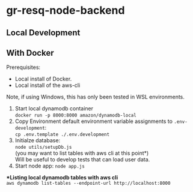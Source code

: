 # gr-resq-node-backend

## Local Development

## With Docker

Prerequisites:  
 - Local install of Docker. 
 - Local install of the aws-cli

 Note, if using Windows, this has only been tested in WSL environments. 
1. Start local dynamodb container  
`docker run -p 8000:8000 amazon/dynamodb-local`
2. Copy Environment default environment variable assignments to `.env-development`:  
`cp .env.template ./.env.development`
3. Initialze database:   
`node utils/setupDb.js`  
(you may want to list tables with aws cli at this point\*)  
Will be useful to develop tests that can load user data.  
4. Start node app: 
`node app.js`

**\*Listing local dynamodb tables with aws cli**  
`aws dynamodb list-tables --endpoint-url http://localhost:8000`

